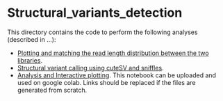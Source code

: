 # Structural_variants_detection
This directory contains the code to perform the following analyses (described in ...):
* [Plotting and matching the read length distribution between the two libraries](https://github.com/Melkrewi/Structural_variants_detection/blob/1222ffcdc91b8e14f6de96e2c38bd0ecc455e7be/match_read_length_distribution.md).
* [Structural variant calling using cuteSV and sniffles](https://github.com/Melkrewi/Structural_variants_detection/blob/1222ffcdc91b8e14f6de96e2c38bd0ecc455e7be/Structural_variant_calling.md).
* [Analysis and Interactive plotting](https://github.com/Melkrewi/Structural_variants_detection/blob/e55f6b0b63a9fea9b495d43723c0a2f468f1f2aa/rearrangements_project_interactive_plotting.ipynb). This notebook can be uploaded and used on google colab. Links should be replaced if the files are generated from scratch. 




